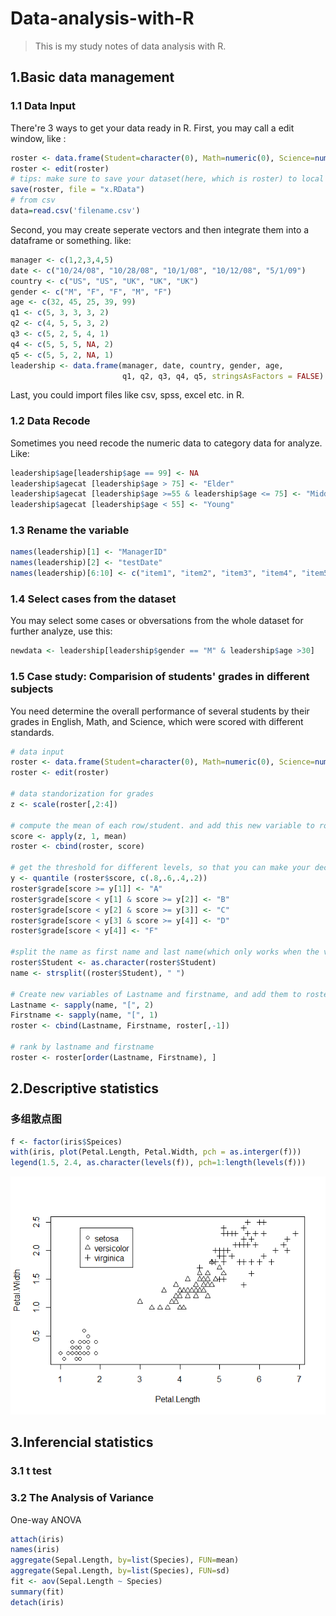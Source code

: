 # Data-analysis-with-R
> This is my study notes of data analysis with R.

## 1.Basic data management
### 1.1 Data Input
There're 3 ways to get your data ready in R.
First, you may call a edit window, like :
```R
roster <- data.frame(Student=character(0), Math=numeric(0), Science=numeric(0), English=numeric(0))
roster <- edit(roster)
# tips: make sure to save your dataset(here, which is roster) to local
save(roster, file = "x.RData")
# from csv 
data=read.csv('filename.csv')
```
Second, you may create seperate vectors and then integrate them into a dataframe or something. like:
```R
manager <- c(1,2,3,4,5)
date <- c("10/24/08", "10/28/08", "10/1/08", "10/12/08", "5/1/09")
country <- c("US", "US", "UK", "UK", "UK")
gender <- c("M", "F", "F", "M", "F")
age <- c(32, 45, 25, 39, 99)
q1 <- c(5, 3, 3, 3, 2)
q2 <- c(4, 5, 5, 3, 2)
q3 <- c(5, 2, 5, 4, 1)
q4 <- c(5, 5, 5, NA, 2)
q5 <- c(5, 5, 2, NA, 1)
leadership <- data.frame(manager, date, country, gender, age,
                         q1, q2, q3, q4, q5, stringsAsFactors = FALSE)
```
Last, you could import files like csv, spss, excel etc. in R.

### 1.2 Data Recode
Sometimes you need recode the numeric data to category data for analyze. Like:
```R
leadership$age[leadership$age == 99] <- NA
leadership$agecat [leadership$age > 75] <- "Elder"
leadership$agecat [leadership$age >=55 & leadership$age <= 75] <- "Middle Aged"
leadership$agecat [leadership$age < 55] <- "Young"
```
### 1.3 Rename the variable
```R
names(leadership)[1] <- "ManagerID"
names(leadership)[2] <- "testDate"
names(leadership)[6:10] <- c("item1", "item2", "item3", "item4", "item5")
```
### 1.4 Select cases from the dataset
You may select some cases or obversations from the whole dataset for further analyze, use this:
```R
newdata <- leadership[leadership$gender == "M" & leadership$age >30]
```
### 1.5 Case study: Comparision of students' grades in different subjects
You need determine the overall performance of several students by their grades in English, Math, and Science, which were scored with different standards.
```R
# data input
roster <- data.frame(Student=character(0), Math=numeric(0), Science=numeric(0), English=numeric(0))
roster <- edit(roster)

# data standorization for grades
z <- scale(roster[,2:4])

# compute the mean of each row/student. and add this new variable to roster 
score <- apply(z, 1, mean)
roster <- cbind(roster, score)

# get the threshold for different levels, so that you can make your decision 
y <- quantile (roster$score, c(.8,.6,.4,.2))
roster$grade[score >= y[1]] <- "A"
roster$grade[score < y[1] & score >= y[2]] <- "B"
roster$grade[score < y[2] & score >= y[3]] <- "C"
roster$grade[score < y[3] & score >= y[4]] <- "D"
roster$grade[score < y[4]] <- "F"

#split the name as first name and last name(which only works when the variable is a character)
roster$Student <- as.character(roster$Student)
name <- strsplit((roster$Student), " ")

# Create new variables of Lastname and firstname, and add them to roster meanwhile delete Student
Lastname <- sapply(name, "[", 2)
Firstname <- sapply(name, "[", 1)
roster <- cbind(Lastname, Firstname, roster[,-1])

# rank by lastname and firstname
roster <- roster[order(Lastname, Firstname), ]
```
## 2.Descriptive statistics
### 多组散点图
```R
f <- factor(iris$Speices)
with(iris, plot(Petal.Length, Petal.Width, pch = as.interger(f)))
legend(1.5, 2.4, as.character(levels(f)), pch=1:length(levels(f)))
```
![](irisRplot.png)

## 3.Inferencial statistics
### 3.1 t test
### 3.2 The Analysis of Variance
One-way ANOVA
```R
attach(iris)
names(iris)
aggregate(Sepal.Length, by=list(Species), FUN=mean)
aggregate(Sepal.Length, by=list(Species), FUN=sd)
fit <- aov(Sepal.Length ~ Species)
summary(fit)
detach(iris)
```
